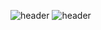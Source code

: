 

<!--
**FullStackJinnnn/FullStackjinnnn** is a ✨ _special_ ✨ repository because its `README.md` (this file) appears on your GitHub profile.

Here are some ideas to get you started:

- 🔭 I’m currently working on ...
- 🌱 I’m currently learning ...
- 👯 I’m looking to collaborate on ...
- 🤔 I’m looking for help with ...
- 💬 Ask me about ...
- 📫 How to reach me: ...
- 😄 Pronouns: ...
- ⚡ Fun fact: ...
-->

![header](https://capsule-render.vercel.app/api?type=waving&color=gradient&height=120&animation=fadeIn&section=footer&text=Hi%20there👋-nl-🐢🐢🐢&fontColor=00ff00&fontAlign=20&fontSize=50)
![header](https://readme-typing-svg.demolab.com?font=Fira+Code&pause=1000&color=1EF75D&random=false&width=435&lines=Welcome+to+Jin's+Github)
